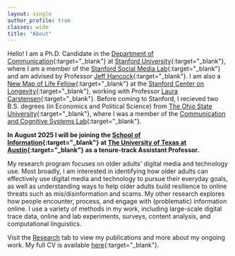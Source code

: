 ```yaml
---
layout: single
author_profile: true
classes: wide
title: "About"
---
```


Hello! I am a Ph.D. Candidate in the [Department of Communication](https://comm.stanford.edu/){:target="_blank"} at [Stanford University](https://www.stanford.edu/){:target="_blank"}, where I am a member of the [Stanford Social Media Lab](https://sml.stanford.edu/){:target="_blank"} and am advised by Professor [Jeff Hancock](https://scholar.google.com/citations?user=fU4Y4fEAAAAJ){:target="_blank"}. I am also a [New Map of Life Fellow](https://longevity.stanford.edu/ryan-moore/){:target="_blank"} at the [Stanford Center on Longevity](https://longevity.stanford.edu/){:target="_blank"}, working with Professor [Laura Carstensen](https://scholar.google.com/citations?user=TwvBDf8AAAAJ&hl=en&oi=ao){:target="_blank"}. Before coming to Stanford, I recieved two B.S. degrees (in Economics and Political Science) from [The Ohio State University](https://www.osu.edu/){:target="_blank"}, where I was a member of the [Communication and Cognitive Systems Lab](https://www.commcogsystems.com/index.html){:target="_blank"}.

**In August 2025 I will be joining the [School of Information](https://www.ischool.utexas.edu/){:target="_blank"} at [The University of Texas at Austin](https://www.utexas.edu/){:target="_blank"} as a tenure-track Assistant Professor.**

My research program focuses on older adults' digital media and technology use. Most broadly, I am interested in identifying how older adults can effectively use digital media and technology to pursue their everyday goals, as well as understanding ways to help older adults build resilience to online threats such as mis/disinformation and scams. My other research explores how people encounter, process, and engage with (problematic) information online. I use a variety of methods in my work, including large-scale digital trace data, online and lab experiments, surveys, content analysis, and computational linguistics.

Visit the [Research](https://ryanmoore.science/research/) tab to view my publications and more about my ongoing work. My full CV is available [here](https://drive.google.com/file/d/17MjPGp6fG9l02bI825MCfUPXMaICsfNx/view){:target="_blank"}.
